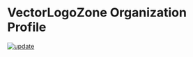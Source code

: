 # VectorLogoZone Organization Profile

[![update](https://github.com/VectorLogoZone/.github/actions/workflows/update.yaml/badge.svg)](https://github.com/VectorLogoZone/.github/actions/workflows/update.yaml)